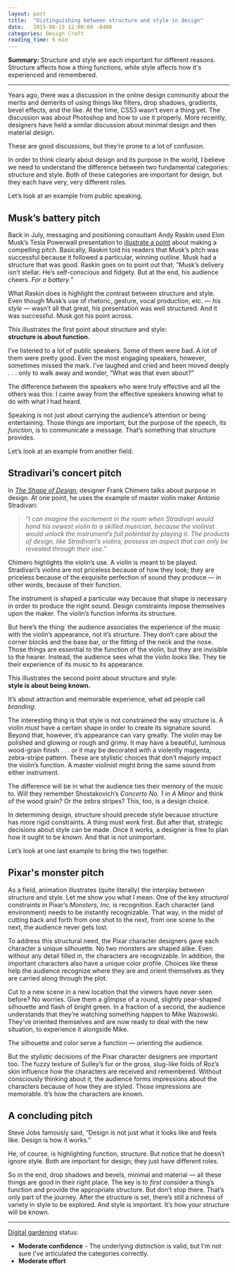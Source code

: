 ```yaml
---
layout: post
title:  "Distinguishing between structure and style in design"
date:   2015-08-15 12:00:00 -0400
categories: Design Craft
reading_time: 6 min
---
```


<p class="summary"><strong>Summary:</strong> Structure and style are each important for different reasons. Structure affects how a thing functions, while style affects how it's experienced and remembered.</p>

---

<p class="dropCap">Years ago, there was a discussion in the online design community about the merits and demerits of using things like filters, drop shadows, gradients, bevel effects, and the like. At the time, CSS3 wasn’t even a thing yet. The discussion was about Photoshop and how to use it properly. More recently, designers have held a similar discussion about minimal design and then material design.</p>

These are good discussions, but they’re prone to a lot of confusion.

In order to think clearly about design and its purpose in the world, I believe we need to understand the difference between two fundamental categories: structure and style. Both of these categories are important for design, but they each have very, very different roles.

Let’s look at an example from public speaking.

## Musk’s battery pitch

Back in July, messaging and positioning consultant Andy Raskin used Elon Musk’s Tesla Powerwall presentation to [illustrate a point](https://medium.com/firm-narrative/want-a-better-pitch-watch-this-328b95c2fd0b) about making a compelling pitch. Basically, Raskin told his readers that Musk’s pitch was successful because it followed a particular, winning outline. Musk had a structure that was good. Raskin goes on to point out that, “Musk’s delivery isn’t stellar. He’s self-conscious and fidgety. But at the end, his audience cheers. _For a battery._”

What Raskin does is highlight the contrast between structure and style. Even though Musk’s use of rhetoric, gesture, vocal production, etc. — _his style_ — wasn’t all that great, his presentation was well structured. And it was successful. Musk got his point across.

This illustrates the first point about structure and style:  
**structure is about function.**

I’ve listened to a lot of public speakers. Some of them were bad. A lot of them were pretty good. Even the most engaging speakers, however, sometimes missed the mark. I’ve laughed and cried and been moved deeply . . . only to walk away and wonder, “What was that even about?”

The difference between the speakers who were truly effective and all the others was this: I came away from the effective speakers knowing what to do with what I had heard.

Speaking is not just about carrying the audience’s attention or being entertaining. Those things are important, but the purpose of the speech, its _function_, is to communicate a message. That’s something that structure provides.

Let’s look at an example from another field.

## Stradivari’s concert pitch

In _[The Shape of Design](http://shapeofdesignbook.com/)_, designer Frank Chimero talks about purpose in design. At one point, he uses the example of master violin maker Antonio Stradivari:

> _“I can imagine the excitement in the room when Stradivari would hand his newest violin to a skilled musician, because the violinist would unlock the instrument’s full potential by playing it. The products of design, like Stradivari’s violins, possess an aspect that can only be revealed through their use.”_

Chimero highlights the violin’s use. A violin is meant to be played. Stradivari’s violins are not priceless because of how they look; they are priceless because of the exquisite perfection of sound they produce — in other words, because of their function.

The instrument is shaped a particular way because that shape is necessary in order to produce the right sound. Design constraints impose themselves upon the maker. The violin’s function informs its structure.

But here’s the thing: the audience associates the experience of the music with the violin’s appearance, not it’s structure. They don’t care about the corner blocks and the base bar, or the fitting of the neck and the nose. Those things are essential to the function of the violin, but they are invisible to the hearer. Instead, the audience sees what the violin _looks_ like. They tie their experience of its music to its appearance.

This illustrates the second point about structure and style:  
**style is about being known.**

It’s about attraction and memorable experience, what ad people call _branding_.

The interesting thing is that style is not constrained the way structure is. A violin _must_ have a certain shape in order to create its signature sound. Beyond that, however, it’s appearance can vary greatly. The violin may be polished and glowing or rough and grimy. It may have a beautiful, luminous wood-grain finish . . . or it may be decorated with a violently magenta, zebra-stripe pattern. These are stylistic choices that don’t majorly impact the violin’s function. A master violinist might bring the same sound from either instrument.

The difference will be in what the audience ties their memory of the music to. Will they remember Shostakovich’s _Concerto No. 1 in A Minor_ and think of the wood grain? Or the zebra stripes? This, too, is a design choice.

In determining design, structure should precede style because structure has more rigid constraints. A thing must _work_ first. But after that, strategic decisions about style can be made. Once it works, a designer is free to plan how it ought to be _known_. And that is not unimportant.

Let’s look at one last example to bring the two together.

## Pixar's monster pitch

As a field, animation illustrates (quite literally) the interplay between structure and style. Let me show you what I mean.
One of the key _structural_ constraints in Pixar’s _Monsters, Inc._ is recognition. Each character (and environment) needs to be instantly recognizable. That way, in the midst of cutting back and forth from one shot to the next, from one scene to the next, the audience never gets lost.

To address this structural need, the Pixar character designers gave each character a unique silhouette. No two monsters are shaped alike. Even without any detail filled in, the characters are recognizable. In addition, the important characters also have a unique color profile. Choices like these help the audience recognize where they are and orient themselves as they are carried along through the plot.

Cut to a new scene in a new location that the viewers have never seen before? No worries. Give them a glimpse of a round, slightly pear-shaped silhouette and flash of bright green. In a fraction of a second, the audience understands that they’re watching something happen to Mike Wazowski. They’ve oriented themselves and are now ready to deal with the new situation, to experience it alongside Mike.

The silhouette and color serve a function — orienting the audience.

But the _stylistic_ decisions of the Pixar character designers are important too. The fuzzy texture of Sulley’s fur or the gross, slug-like folds of Roz’s skin influence how the characters are received and remembered. Without consciously thinking about it, the audience forms impressions about the characters because of how they are styled. Those impressions are memorable. It’s how the characters are known.

## A concluding pitch

Steve Jobs famously said, “Design is not just what it looks like and feels like. Design is how it works.”

He, of course, is highlighting function, structure. But notice that he doesn’t ignore style. Both are important for design; they just have different roles.

So in the end, drop shadows and bevels, minimal and material — all these things are good in their right place. The key is to _first_ consider a thing’s function and provide the appropriate structure. But don’t stop there. That’s only part of the journey. After the structure is set, there’s still a richness of variety in style to be explored. And style is important. It’s how your structure will be known.

---

[Digital gardening](https://maggieappleton.com/garden-history) status:

- <strong>Moderate confidence</strong> - The underlying distinction is valid, but I'm not sure I've articulated the categories correctly.
- <strong>Moderate effort</strong>